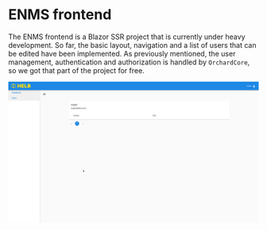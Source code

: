 # ENMS frontend

The ENMS frontend is a Blazor SSR project that is currently under heavy
development. So far, the basic layout, navigation and a list of users that can
be edited have been implemented. As previously mentioned, the user management,
authentication and authorization is handled by `OrchardCore`, so we got that
part of the project for free.

![frontend](../assets/frontend.png)
